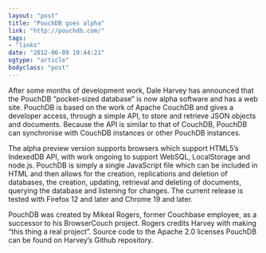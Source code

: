 ```yaml
---
layout: "post"
title: "PouchDB goes alpha"
link: "http://pouchdb.com/"
tags: 
- "links"
date: "2012-06-09 19:44:21"
ogtype: "article"
bodyclass: "post"
---
```


After some months of development work, Dale Harvey has announced that the PouchDB “pocket-sized database” is now alpha software and has a web site. PouchDB is based on the work of Apache CouchDB and gives a developer access, through a simple API, to store and retrieve JSON objects and documents. Because the API is similar to that of CouchDB, PouchDB can synchronise with CouchDB instances or other PouchDB instances.

The alpha preview version supports browsers which support HTML5’s IndexedDB API, with work ongoing to support WebSQL, LocalStorage and node.js. PouchDB is simply a single JavaScript file which can be included in HTML and then allows for the creation, replications and deletion of databases, the creation, updating, retrieval and deleting of documents, querying the database and listening for changes. The current release is tested with Firefox 12 and later and Chrome 19 and later.

PouchDB was created by Mikeal Rogers, former Couchbase employee, as a successor to his BrowserCouch project. Rogers credits Harvey with making “this thing a real project”. Source code to the Apache 2.0 licenses PouchDB can be found on Harvey’s Github repository.